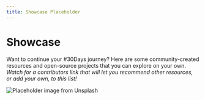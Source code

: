 ```yaml
---
title: Showcase Placeholder
---
```


# Showcase

Want to continue your #30Days journey? Here are some community-created resources and open-source projects that you can explore on your own. _Watch for a contributors link that will let you recommend other resources, or add your own, to this list!_

![Placeholder image from Unsplash](https://images.unsplash.com/photo-1581273154768-0a9a16887d2a?ixlib=rb-1.2.1&ixid=MnwxMjA3fDB8MHxwaG90by1wYWdlfHx8fGVufDB8fHx8&auto=format&fit=crop&w=2412&q=80)
